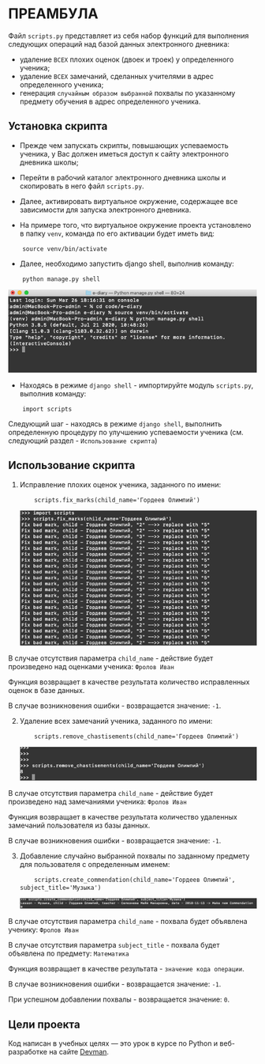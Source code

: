 # ПРЕАМБУЛА

Файл `scripts.py` представляет из себя набор функций для выполнения следующих операций над базой данных электронного дневника:

 * удаление `ВСЕХ` плохих оценок (двоек и троек) у  определенного ученика;
 * удаление `ВСЕХ` замечаний, сделанных учителями в адрес определенного ученика;
 * генерация `случайным образом выбранной` похвалы по указанному предмету обучения в адрес определенного ученика.


## Установка скрипта

* Прежде чем запускать скрипты, повышающих успеваемость ученика, у Вас должен иметься доступ к сайту электронного дневника школы;

* Перейти в рабочий каталог электронного дневника школы и скопировать в него файл `scripts.py`.

* Далее, активировать виртуальное окружение, содержащее все зависимости для запуска электронного дневника.

* На примере того, что виртуальное окружение проекта установлено в папку `venv`, команда по его активации будет иметь вид:

```code
    source venv/bin/activate
```

* Далее, необходимо запустить django shell, выполнив команду:

```code
    python manage.py shell
```

![Alt text](img/1.png?raw=true "Import script module")

* Находясь в режиме `django shell` - импортируйте модуль `scripts.py`, выполнив команду:

```code
    import scripts
```


Следующий шаг - находясь в режиме `django shell`, выполнить определенную процедуру по улучшению успеваемости ученика (см. следующий раздел - `Использование скрипта`)


## Использование скрипта

1. Исправление плохих оценок ученика, заданного по имени:

    ```code
        scripts.fix_marks(child_name='Гордеев Олимпий')
    ```

    ![Alt text](img/2.png?raw=true "Fix bad marks")

В случае отсутствия параметра `child_name` - действие будет произведено над оценками ученика: `Фролов Иван`

Функция возвращает в качестве результата количество исправленных оценок в базе данных.

В случае возникновения ошибки - возвращается значение: `-1`.


2. Удаление всех замечаний ученика, заданного по имени:

    ```code
        scripts.remove_chastisements(child_name='Гордеев Олимпий')
    ```

    ![Alt text](img/3.png?raw=true "Remove chastisements")

В случае отсутствия параметра `child_name` - действие будет произведено над замечаниями ученика: `Фролов Иван`

Функция возвращает в качестве результата количество удаленных замечаний пользователя из базы данных.

В случае возникновения ошибки - возвращается значение: `-1`.


3. Добавление случайно выбранной похвалы по заданному предмету для пользователя с определенным именем:

    ```code
        scripts.create_commendation(child_name='Гордеев Олимпий', subject_title='Музыка')
    ```

    ![Alt text](img/4.png?raw=true "Сreate commendation")

В случае отсутствия параметра `child_name` - похвала будет объявлена ученику: `Фролов Иван`

В случае отсутствия параметра `subject_title` - похвала будет объявлена по предмету: `Математика`

Функция возвращает в качестве результата - `значение кода операции`.

В случае возникновения ошибки - возвращается значение: `-1`.

При успешном добавлении похвалы  - возвращается значение: `0`.


## Цели проекта

Код написан в учебных целях — это урок в курсе по Python и веб-разработке на сайте [Devman](https://dvmn.org).

